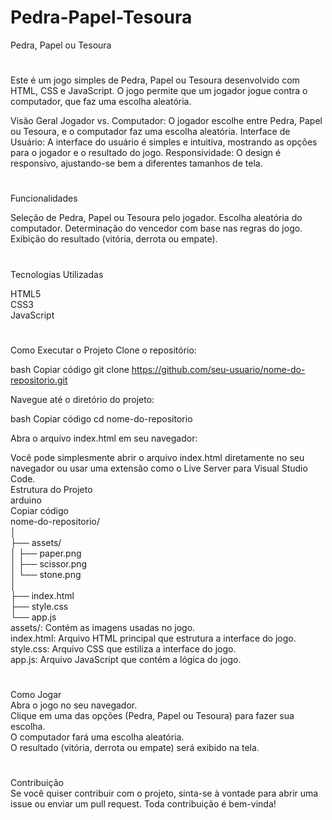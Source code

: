 # Pedra-Papel-Tesoura

Pedra, Papel ou Tesoura
#
Este é um jogo simples de Pedra, Papel ou Tesoura desenvolvido com HTML, CSS e JavaScript. O jogo permite que um jogador jogue contra o computador, que faz uma escolha aleatória.

Visão Geral
Jogador vs. Computador: O jogador escolhe entre Pedra, Papel ou Tesoura, e o computador faz uma escolha aleatória.
Interface de Usuário: A interface do usuário é simples e intuitiva, mostrando as opções para o jogador e o resultado do jogo.
Responsividade: O design é responsivo, ajustando-se bem a diferentes tamanhos de tela.  
#
Funcionalidades  

Seleção de Pedra, Papel ou Tesoura pelo jogador.
Escolha aleatória do computador.
Determinação do vencedor com base nas regras do jogo.
Exibição do resultado (vitória, derrota ou empate).  
#
Tecnologias Utilizadas  

HTML5  
CSS3  
JavaScript    
#
Como Executar o Projeto
Clone o repositório:

bash
Copiar código
git clone https://github.com/seu-usuario/nome-do-repositorio.git  

Navegue até o diretório do projeto:  

bash
Copiar código
cd nome-do-repositorio

Abra o arquivo index.html em seu navegador:  

Você pode simplesmente abrir o arquivo index.html diretamente no seu navegador ou usar uma extensão como o Live Server para Visual Studio Code.  
Estrutura do Projeto  
arduino  
Copiar código  
nome-do-repositorio/  
│  
├── assets/  
│   ├── paper.png  
│   ├── scissor.png  
│   └── stone.png  
│  
├── index.html  
├── style.css  
└── app.js  
assets/: Contém as imagens usadas no jogo.  
index.html: Arquivo HTML principal que estrutura a interface do jogo.  
style.css: Arquivo CSS que estiliza a interface do jogo.  
app.js: Arquivo JavaScript que contém a lógica do jogo.  
#
Como Jogar  
Abra o jogo no seu navegador.  
Clique em uma das opções (Pedra, Papel ou Tesoura) para fazer sua escolha.  
O computador fará uma escolha aleatória.  
O resultado (vitória, derrota ou empate) será exibido na tela.  
#
Contribuição  
Se você quiser contribuir com o projeto, sinta-se à vontade para abrir uma issue ou enviar um pull request. Toda contribuição é bem-vinda!
